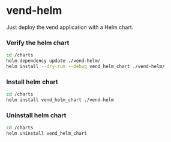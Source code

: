 # vend-helm

Just deploy the vend application with a Helm chart.

### Verify the helm chart

```sh
cd /charts
helm dependency update ./vend-helm/
helm install --dry-run --debug vend_helm_chart ./vend-helm/
```

### Install helm chart

```sh
cd /charts
helm install vend_helm_chart ./vend-helm
```

### Uninstall helm chart

```sh
cd /charts
helm uninstall vend_helm_chart
```

